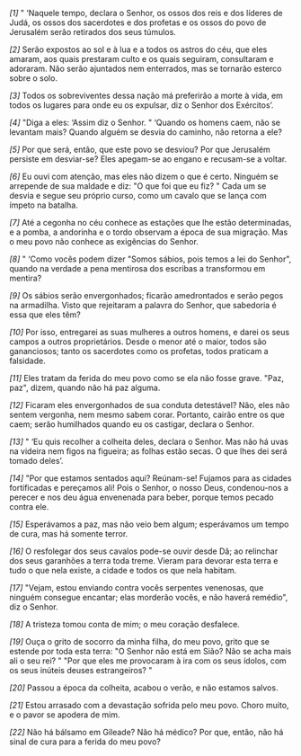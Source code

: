 *[1]* " ‘Naquele tempo, declara o Senhor, os ossos dos reis e dos líderes de Judá, os ossos dos sacerdotes e dos profetas e os ossos do povo de Jerusalém serão retirados dos seus túmulos.

*[2]* Serão expostos ao sol e à lua e a todos os astros do céu, que eles amaram, aos quais prestaram culto e os quais seguiram, consultaram e adoraram. Não serão ajuntados nem enterrados, mas se tornarão esterco sobre o solo.

*[3]* Todos os sobreviventes dessa nação má preferirão a morte à vida, em todos os lugares para onde eu os expulsar, diz o Senhor dos Exércitos’.

*[4]* "Diga a eles: ‘Assim diz o Senhor. " ‘Quando os homens caem, não se levantam mais? Quando alguém se desvia do caminho, não retorna a ele?

*[5]* Por que será, então, que este povo se desviou? Por que Jerusalém persiste em desviar-se? Eles apegam-se ao engano e recusam-se a voltar.

*[6]* Eu ouvi com atenção, mas eles não dizem o que é certo. Ninguém se arrepende de sua maldade e diz: "O que foi que eu fiz? " Cada um se desvia e segue seu próprio curso, como um cavalo que se lança com ímpeto na batalha.

*[7]* Até a cegonha no céu conhece as estações que lhe estão determinadas, e a pomba, a andorinha e o tordo observam a época de sua migração. Mas o meu povo não conhece as exigências do Senhor.

*[8]* " ‘Como vocês podem dizer "Somos sábios, pois temos a lei do Senhor", quando na verdade a pena mentirosa dos escribas a transformou em mentira?

*[9]* Os sábios serão envergonhados; ficarão amedrontados e serão pegos na armadilha. Visto que rejeitaram a palavra do Senhor, que sabedoria é essa que eles têm?

*[10]* Por isso, entregarei as suas mulheres a outros homens, e darei os seus campos a outros proprietários. Desde o menor até o maior, todos são gananciosos; tanto os sacerdotes como os profetas, todos praticam a falsidade.

*[11]* Eles tratam da ferida do meu povo como se ela não fosse grave. "Paz, paz", dizem, quando não há paz alguma.

*[12]* Ficaram eles envergonhados de sua conduta detestável? Não, eles não sentem vergonha, nem mesmo sabem corar. Portanto, cairão entre os que caem; serão humilhados quando eu os castigar, declara o Senhor.

*[13]* " ‘Eu quis recolher a colheita deles, declara o Senhor. Mas não há uvas na videira nem figos na figueira; as folhas estão secas. O que lhes dei será tomado deles’.

*[14]* "Por que estamos sentados aqui? Reúnam-se! Fujamos para as cidades fortificadas e pereçamos ali! Pois o Senhor, o nosso Deus, condenou-nos a perecer e nos deu água envenenada para beber, porque temos pecado contra ele.

*[15]* Esperávamos a paz, mas não veio bem algum; esperávamos um tempo de cura, mas há somente terror.

*[16]* O resfolegar dos seus cavalos pode-se ouvir desde Dã; ao relinchar dos seus garanhões a terra toda treme. Vieram para devorar esta terra e tudo o que nela existe, a cidade e todos os que nela habitam.

*[17]* "Vejam, estou enviando contra vocês serpentes venenosas, que ninguém consegue encantar; elas morderão vocês, e não haverá remédio", diz o Senhor.

*[18]* A tristeza tomou conta de mim; o meu coração desfalece.

*[19]* Ouça o grito de socorro da minha filha, do meu povo, grito que se estende por toda esta terra: "O Senhor não está em Sião? Não se acha mais ali o seu rei? " "Por que eles me provocaram à ira com os seus ídolos, com os seus inúteis deuses estrangeiros? "

*[20]* Passou a época da colheita, acabou o verão, e não estamos salvos.

*[21]* Estou arrasado com a devastação sofrida pelo meu povo. Choro muito, e o pavor se apodera de mim.

*[22]* Não há bálsamo em Gileade? Não há médico? Por que, então, não há sinal de cura para a ferida do meu povo?

